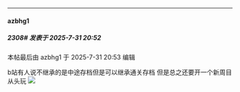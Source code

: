 ﻿
*****

####  azbhg1  
##### 2308#       发表于 2025-7-31 20:52

 本帖最后由 azbhg1 于 2025-7-31 20:53 编辑 

b站有人说不继承的是中途存档但是可以继承通关存档
但是总之还要开一个新周目从头玩
<img src="https://p.sda1.dev/26/8da835d7673196d1237b412fedf182f9/image.jpg" referrerpolicy="no-referrer">

